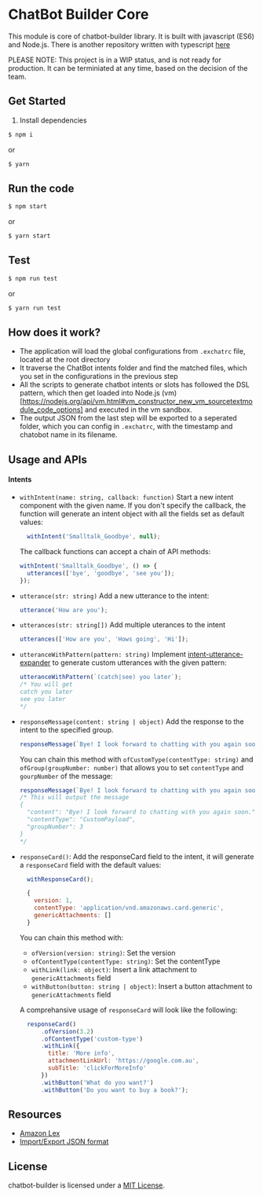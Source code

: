 # ChatBot Builder Core

This module is core of chatbot-builder library. It is built with javascript (ES6) and Node.js. There is another repository written with typescript [here](https://github.com/DiUS/chatbot-builder-ts)

PLEASE NOTE: This project is in a WIP status, and is not ready for production. It can be terminiated at any time, based on the decision of the team.

## Get Started

1. Install dependencies
```bash
$ npm i
```
or 
```bash
$ yarn
```

## Run the code

```bash
$ npm start
```
or
```bash
$ yarn start
```

## Test

```bash
$ npm run test
```
or
```bash
$ yarn run test
```

## How does it work?

- The application will load the global configurations from `.exchatrc` file, located at the root directory
- It traverse the ChatBot intents folder and find the matched files, which you set in the configurations in the previous step
- All the scripts to generate chatbot intents or slots has followed the DSL pattern, which then get loaded into Node.js (vm)[https://nodejs.org/api/vm.html#vm_constructor_new_vm_sourcetextmodule_code_options] and executed in the vm sandbox.
- The output JSON from the last step will be exported to a seperated folder, which you can config in `.exchatrc`, with the timestamp and chatobot name in its filename.

## Usage and APIs

#### Intents
- `withIntent(name: string, callback: function)`
  Start a new intent component with the given name. If you don't specify the callback, the function will generate an intent object with all the fields set as default values:

  ```js
    withIntent('Smalltalk_Goodbye', null);
  ```

  The callback functions can accept a chain of API methods:

  ```js
  withIntent('Smalltalk_Goodbye', () => {
    utterances(['bye', 'goodbye', 'see you']);
  });
  ```

- `utterance(str: string)`
  Add a new utterance to the intent:

  ```js
  utterance('How are you');
  ```

- `utterances(str: string[])`
  Add multiple uterances to the intent

  ```js
  utterances(['How are you', 'Hows going', 'Hi']);
  ``` 

- `utteranceWithPattern(pattern: string)`
  Implement [intent-utterance-expander](https://github.com/miguelmota/intent-utterance-expander) to generate custom utterances with the given pattern: 

  ```js
  utteranceWithPattern(`(catch|see) you later`);
  /* You will get 
  catch you later
  see you later 
  */
  ```
  
- `responseMessage(content: string | object)`
  Add the response to the intent to the specified group.

  ```js
  responseMessage(`Bye! I look forward to chatting with you again soon.`)
  ```

  You can chain this method with `ofCustomType(contentType: string)` and `ofGroup(groupNumber: number)` that allows you to set `contentType` and `gourpNumber` of the message:

  ```js
  responseMessage(`Bye! I look forward to chatting with you again soon.`).ofCustomType('CustomLoad').ofGroup(3);
  /* This will output the message
  {
    "content": "Bye! I look forward to chatting with you again soon.",
    "contentType": "CustomPayload",
    "groupNumber": 3
  }
  */
  ```

- `responseCard()`:
  Add the responseCard field to the intent, it will generate a `responseCard` field with the default values:
   
    ```js
      withResponseCard();
    ```
  
    ```js
      {
        version: 1,
        contentType: 'application/vnd.amazonaws.card.generic',
        genericAttachments: []
      }
    ```
  
  You can chain this method with:
  
  - `ofVersion(version: string)`: Set the version
  - `ofContentType(contentType: string)`: Set the contentType
  - `withLink(link: object)`: Insert a link attachment to `genericAttachments` field
  - `withButton(button: string | object)`: Insert a button attachment to `genericAttachments` field
 
  A comprehansive usage of `responseCard` will look like the following:

  ```js
    responseCard()
        .ofVersion(3.2)
        .ofContentType('custom-type')
        .withLink({
          title: 'More info',
          attachmentLinkUrl: 'https://google.com.au',
          subTitle: 'clickForMoreInfo'
        })
        .withButton('What do you want?')
        .withButton('Do you want to buy a book?');
  ```

## Resources

- [Amazon Lex](https://docs.aws.amazon.com/lex/latest/dg/what-is.html)
- [Import/Export JSON format](https://docs.aws.amazon.com/lex/latest/dg/import-export-format.html)

## License

chatbot-builder is licensed under a [MIT License](./LICENSE).

